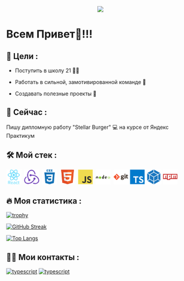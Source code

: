 <div id="header" align="center">
  <img src="https://giphy.com/gifs/hacktiv8-coding-codingfromhome-fromhome-M9gbBd9nbDrOTu1Mqx" width="100"/>
</div>


### <h1>Всем Привет👋!!!</h1>

## <h2>🚀 Цели :</h2>

- Поступить в школу 21 🧑‍🎓

- Работать в сильной, замотивированной команде 💪

- Создавать полезные проекты  🧠


## 📅 Сейчас :

Пишу дипломную работу "Stellar Burger" 💻 на курсе от Яндекс Практикум

### <h2>🛠️ Мой стек :</h2>

<div>
  <img src="https://github.com/devicons/devicon/blob/master/icons/react/react-original-wordmark.svg" title="React" alt="React" width="40" height="40"/>&nbsp;
  <img src="https://github.com/devicons/devicon/blob/master/icons/redux/redux-original.svg" title="Redux" alt="Redux " width="40" height="40"/>&nbsp;
  <img src="https://github.com/devicons/devicon/blob/master/icons/css3/css3-plain-wordmark.svg"  title="CSS3" alt="CSS" width="40" height="40"/>&nbsp;
  <img src="https://github.com/devicons/devicon/blob/master/icons/html5/html5-original.svg" title="HTML5" alt="HTML" width="40" height="40"/>&nbsp;
  <img src="https://github.com/devicons/devicon/blob/master/icons/javascript/javascript-original.svg" title="JavaScript" alt="JavaScript" width="40" height="40"/>&nbsp;
  <img src="https://github.com/devicons/devicon/blob/master/icons/nodejs/nodejs-original-wordmark.svg" title="NodeJS" alt="NodeJS" width="40" height="40"/>&nbsp;
  <img src="https://github.com/devicons/devicon/blob/master/icons/git/git-original-wordmark.svg" title="Git" alt="Git" width="40" height="40"/>
  <img src="https://github.com/devicons/devicon/blob/master/icons/typescript/typescript-original.svg" title="TypeScript" alt="TypeScript" width="40" height="40"/>
  <img src="https://github.com/devicons/devicon/blob/master/icons/webpack/webpack-plain.svg" title="Webpack" alt="Webpack" width="40" height="40"/>
  <img src="https://github.com/devicons/devicon/blob/master/icons/npm/npm-original-wordmark.svg" title="NPM" alt="NPM" width="40" height="40"/>
</div>



### <h2>:fire: Моя статистика :</h2>
[![trophy](https://github-profile-trophy.vercel.app/?username=Malaglovets)](https://github.com/Malaglovets)

[![GitHub Streak](https://github-readme-streak-stats.herokuapp.com/?user=Malaglovets)](https://github.com/Malaglovets)

[![Top Langs](https://github-readme-stats.vercel.app/api/top-langs/?username=Malaglovets&layout=compact&theme=vision-friendly-dark)](https://github.com/anuraghazra/github-readme-stats)
### <h2>👨‍💻 Мои контакты :</div>
<p>
<a href="https://t.me/MalaglovetsV" title="https://t.me/MalaglovetsV"><img src="https://www.vectorlogo.zone/logos/telegram/telegram-icon.svg" alt="typescript" width="40" height="40" /></a>
<a href="mailto:malaglovets.v@gmail.com" title="malaglovets.v@gmail.com"><img src="https://www.vectorlogo.zone/logos/gmail/gmail-icon.svg" alt="typescript" width="40" height="40" /></a>
</p>
